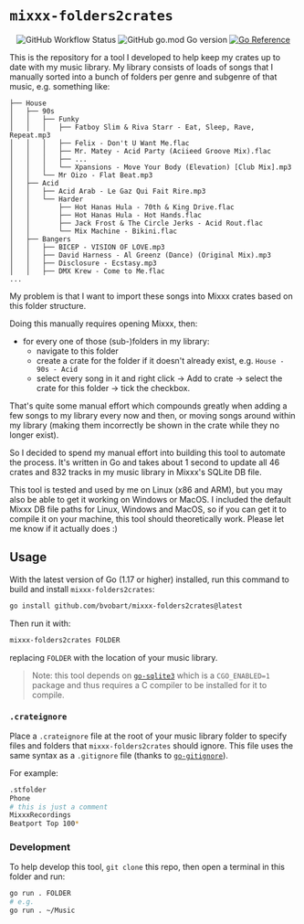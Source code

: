 # `mixxx-folders2crates`

<p align="center">
  <img alt="GitHub Workflow Status" src="https://img.shields.io/github/workflow/status/bvobart/mixxx-folders2crates/Release">
  <img alt="GitHub go.mod Go version" src="https://img.shields.io/github/go-mod/go-version/bvobart/mixxx-folders2crates">
  <a href="https://pkg.go.dev/github.com/bvobart/mixxx-folders2crates"><img src="https://pkg.go.dev/badge/github.com/bvobart/mixxx-folders2crates.svg" alt="Go Reference"></a>
</p>

This is the repository for a tool I developed to help keep my crates up to date with my music library. My library consists of loads of songs that I manually sorted into a bunch of folders per genre and subgenre of that music, e.g. something like:

```
├── House
│   ├── 90s
│   │   ├── Funky
│   │   │   ├── Fatboy Slim & Riva Starr - Eat, Sleep, Rave, Repeat.mp3
│   │   │   ├── Felix - Don't U Want Me.flac
│   │   │   ├── Mr. Matey - Acid Party (Aciieed Groove Mix).flac
│   │   │   ├── ...
│   │   │   └── Xpansions - Move Your Body (Elevation) [Club Mix].mp3
│   │   └── Mr Oizo - Flat Beat.mp3
│   ├── Acid
│   │   ├── Acid Arab - Le Gaz Qui Fait Rire.mp3
│   │   └── Harder
│   │       ├── Hot Hanas Hula - 70th & King Drive.flac
│   │       ├── Hot Hanas Hula - Hot Hands.flac
│   │       ├── Jack Frost & The Circle Jerks - Acid Rout.flac
│   │       └── Mix Machine - Bikini.flac
│   ├── Bangers
│   │   ├── BICEP - VISION OF LOVE.mp3
│   │   ├── David Harness - Al Greenz (Dance) (Original Mix).mp3
│   │   ├── Disclosure - Ecstasy.mp3
│   │   ├── DMX Krew - Come to Me.flac
...
```

My problem is that I want to import these songs into Mixxx crates based on this folder structure.

Doing this manually requires opening Mixxx, then:
- for every one of those (sub-)folders in my library: 
  - navigate to this folder
  - create a crate for the folder if it doesn't already exist, e.g. `House - 90s - Acid`
  - select every song in it and right click -> Add to crate -> select the crate for this folder -> tick the checkbox.

That's quite some manual effort which compounds greatly when adding a few songs to my library every now and then, or moving songs around within my library (making them incorrectly be shown in the crate while they no longer exist).

So I decided to spend my manual effort into building this tool to automate the process. 
It's written in Go and takes about 1 second to update all 46 crates and 832 tracks in my music library in Mixxx's SQLite DB file.

This tool is tested and used by me on Linux (x86 and ARM), but you may also be able to get it working on Windows or MacOS. I included the default Mixxx DB file paths for Linux, Windows and MacOS, so if you can get it to compile it on your machine, this tool should theoretically work. Please let me know if it actually does :)

## Usage

With the latest version of Go (1.17 or higher) installed, run this command to build and install `mixxx-folders2crates`:

```sh
go install github.com/bvobart/mixxx-folders2crates@latest
```

Then run it with:
```sh
mixxx-folders2crates FOLDER
```

replacing `FOLDER` with the location of your music library.

> Note: this tool depends on [`go-sqlite3`](https://pkg.go.dev/github.com/mattn/go-sqlite3) which is a `CGO_ENABLED=1` package and thus requires a C compiler to be installed for it to compile.

### `.crateignore`

Place a `.crateignore` file at the root of your music library folder to specify files and folders that `mixxx-folders2crates` should ignore.
This file uses the same syntax as a `.gitignore` file (thanks to [`go-gitignore`](https://pkg.go.dev/github.com/sabhiram/go-gitignore)).

For example:

```sh
.stfolder
Phone
# this is just a comment
MixxxRecordings
Beatport Top 100*
```

### Development

To help develop this tool, `git clone` this repo, then open a terminal in this folder and run:

```sh
go run . FOLDER
# e.g.
go run . ~/Music
```
